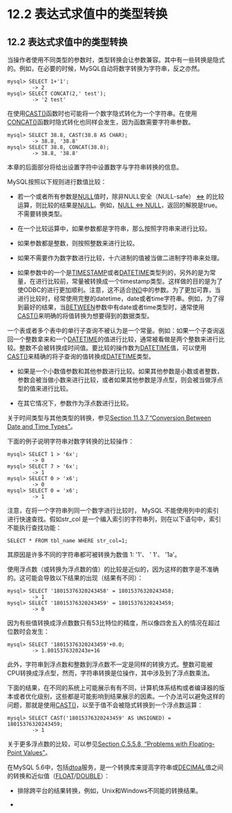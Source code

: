 # 12.2 表达式求值中的类型转换

## 12.2 表达式求值中的类型转换

当操作者使用不同类型的参数时，类型转换会让参数兼容。其中有一些转换是隐式的。例如，在必要的时候，MySQL自动将数字转换为字符串，反之亦然。

	mysql> SELECT 1+'1';
			-> 2
	mysql> SELECT CONCAT(2,' test');
			-> '2 test'

在使用[CAST()](#)函数时也可能将一个数字隐式转化为一个字符串。在使用[CONCAT()](#)函数时隐式转化也同样会发生，因为函数需要字符串参数。

	mysql> SELECT 38.8, CAST(38.8 AS CHAR);
			-> 38.8, '38.8'
	mysql> SELECT 38.8, CONCAT(38.8);
			-> 38.8, '38.8'

本章的后面部分将给出设置字符中设置数字与字符串转换的信息。

MySQL按照以下规则进行数值比较：

* 若一个或者所有参数是[NULL](#)值时，除非NULL安全（NULL-safe） [<=>](#) 的比较运算，则比较的结果是[NULL](#)。例如，[NULL <=> NULL](#)，返回的解脱是true。不需要转换类型。

* 在一个比较运算中，如果参数都是字符串，那么按照字符串来进行比较。

* 如果参数都是整数，则按照整数来进行比较。

* 如果不需要作为数字数进行比较，十六进制的值被当做二进制字符串来处理。

* 如果参数中的一个是[TIMESTAMP](#)或者[DATETIME](#)类型列的，另外的是为常量，在进行比较前，常量被转换成一个timestamp类型。这样做的目的是为了使ODBC的进行更加顺利。注意，这不适合[IN()](#)中的参数。为了更加可靠，当进行比较时，经常使用完整的datetime，date或者time字符串。例如，为了得到最好的结果，当[BETWEEN](#)参数中有date或者time类型时，通常使用[CAST()](#)来明确的将值转换为想要得到的数据类型。

一个表或者多个表中的单行子查询不被认为是一个常量。例如：如果一个子查询返回一个整数拿来和一个[DATETIME](#)的值进行比较，通常被看做是两个整数来进行比较。整数不会被转换成时间值。要比较的操作数为[DATETIME](#)值，可以使用[CAST()](#)来精确的将子查询的值转换成[DATETIME](#)类型。

* 如果是一个小数值参数和其他参数进行比较。如果其他参数是小数或者整数，参数会被当做小数来进行比较，或者如果其他参数是浮点型，则会被当做浮点型的值来进行比较。

* 在其它情况下，参数作为浮点数进行比较。

关于时间类型与其他类型的转换，参见[Section 11.3.7,“Conversion Between Date and Time Types”](#)。

下面的例子说明字符串对数字转换的比较操作：

	mysql> SELECT 1 > '6x';
			-> 0
	mysql> SELECT 7 > '6x';
			-> 1
	mysql> SELECT 0 > 'x6';
			-> 0
	mysql> SELECT 0 = 'x6';
			-> 1

注意，在将一个字符串列同一个数字进行比较时， MySQL 不能使用列中的索引进行快速查找。假如str_col 是一个编入索引的字符串列，则在以下语句中，索引不能执行查找功能：

	SELECT * FROM tbl_name WHERE str_col=1;

其原因是许多不同的字符串都可被转换为数值 1: '1'、 ' 1'、 '1a'。


使用浮点数（或转换为浮点数的值）的比较是近似的，因为这样的数字是不准确的。这可能会导致以下结果的出现（结果有不同）：

	mysql> SELECT '18015376320243458' = 18015376320243458;
			-> 1
	mysql> SELECT '18015376320243459' = 18015376320243459;
			-> 0

因为有些值转换成浮点数数只有53比特位的精度，所以像四舍五入的情况在超过位数时会发生：

	mysql> SELECT '18015376320243459'+0.0;
			-> 1.8015376320243e+16

此外，字符串到浮点数和整数到浮点数不一定是同样的转换方式。整数可能被CPU转换成浮点型，然而，字符串转换是位操作，其中涉及到了浮点数乘法。

下面的结果，在不同的系统上可能展示有有不同，计算机体系结构或者编译器的版本或者优化级别，这些都是可能影响到结果展示的因素。一个办法可以避免这样的问题，那就是使用[CAST()](#)，以至于值不会被隐式转换到一个浮点数运算：

	mysql> SELECT CAST('18015376320243459' AS UNSIGNED) = 18015376320243459;
			-> 1

关于更多浮点数的比较，可以参见[Section C.5.5.8, “Problems with Floating-Point Values”](#)。

在MySQL 5.6中，包括[dtoa](#)服务，是一个转换库来提高字符串或[DECIMAL](#)值之间的转换和近似值（[FLOAT](#)/[DOUBLE](#)）：

* 排除跨平台的结果转换，例如，Unix和Windows不同能的转换结果。

* 